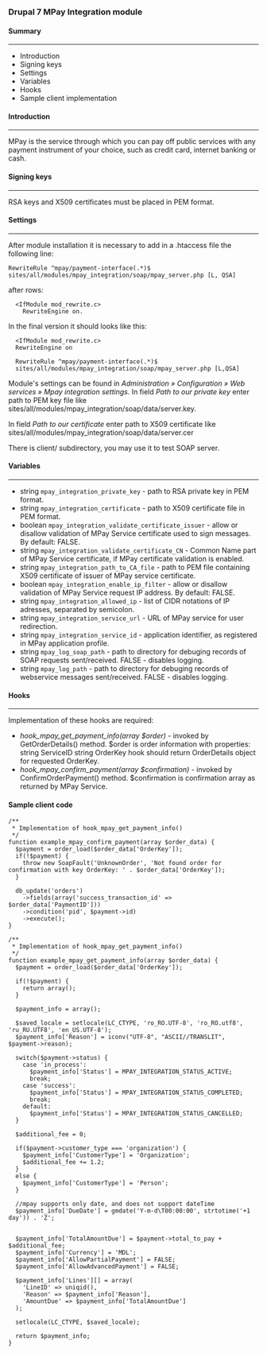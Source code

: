 ### Drupal 7 MPay Integration module ##

#### Summary
----------
 * Introduction
 * Signing keys
 * Settings
 * Variables
 * Hooks
 * Sample client implementation

#### Introduction
---------------
MPay is the service through which you can pay off public services with any payment instrument of your choice, such as credit card, internet banking or cash.

#### Signing keys
--------------------

RSA keys and X509 certificates must be placed in PEM format.

#### Settings
-------------

After module installation it is necessary to add in a .htaccess file the following line:

```
RewriteRule ^mpay/payment-interface(.*)$ sites/all/modules/mpay_integration/soap/mpay_server.php [L, QSA]
```

after rows:

```
  <IfModule mod_rewrite.c>
	RewriteEngine on.
```

In the final version it should looks like this:

```
  <IfModule mod_rewrite.c>
  RewriteEngine on

  RewriteRule ^mpay/payment-interface(.*)$
  sites/all/modules/mpay_integration/soap/mpay_server.php [L,QSA]
```

Module's settings can be found in *Administration » Configuration » Web services » Mpay integration settings.*
In field *Path to our private key* enter path to PEM key file like sites/all/modules/mpay\_integration/soap/data/server.key.

In field *Path to our certificate* enter path to X509 certificate like sites/all/modules/mpay\_integration/soap/data/server.cer

There is client/ subdirectory, you may use it to test SOAP server.

#### Variables
-------------

 * string `mpay_integration_private_key` - path to RSA private key in PEM format.
 * string `mpay_integration_certificate` - path to X509 certificate file in PEM format.
 * boolean `mpay_integration_validate_certificate_issuer` - allow or disallow
   validation of MPay Service certificate used to sign messages. By default: FALSE.
 * string `mpay_integration_validate_certificate_CN` - Common Name part of MPay
   Service certificate, if MPay certificate validation is enabled.
 * string `mpay_integration_path_to_CA_file` - path to PEM file containing X509
   certificate of issuer of MPay service certificate.
 * boolean `mpay_integration_enable_ip_filter` - allow or disallow
   validation of MPay Service request IP address. By default: FALSE.
 * string `mpay_integration_allowed_ip` - list of CIDR notations of IP adresses,
   separated by semicolon.
 * string `mpay_integration_service_url` - URL of MPay service for user
   redirection.
 * string `mpay_integration_service_id` - application identifier, as registered in
   MPay application profile.
 * string `mpay_log_soap_path` - path to directory for debuging records of
   SOAP requests sent/received. FALSE - disables logging.
 * string `mpay_log_path` - path to directory for debuging records of
   webservice messages sent/received. FALSE - disables logging.

#### Hooks
---------

Implementation of these hooks are required:
 * *hook_mpay_get_payment_info(array $order)* - invoked by GetOrderDetails()
   method.
  $order is order information with properties:
      string ServiceID
      string OrderKey
  hook should return OrderDetails object for requested OrderKey.
 * *hook_mpay_confirm_payment(array $confirmation)* - invoked by ConfirmOrderPayment()
   method.
  $confirmation is confirmation array as returned by MPay Service.

#### Sample client code

```
/**
 * Implementation of hook_mpay_get_payment_info()
 */
function example_mpay_confirm_payment(array $order_data) {
  $payment = order_load($order_data['OrderKey']);
  if(!$payment) {
    throw new SoapFault('UnknownOrder', 'Not found order for confirmation with key OrderKey: ' . $order_data['OrderKey']);
  }

  db_update('orders')
    ->fields(array('success_transaction_id' => $order_data['PaymentID']))
    ->condition('pid', $payment->id)
    ->execute();
}

/**
 * Implementation of hook_mpay_get_payment_info()
 */
function example_mpay_get_payment_info(array $order_data) {
  $payment = order_load($order_data['OrderKey']);

  if(!$payment) {
    return array();
  }

  $payment_info = array();

  $saved_locale = setlocale(LC_CTYPE, 'ro_RO.UTF-8', 'ro_RO.utf8', 'ru_RU.UTF8', 'en_US.UTF-8');
  $payment_info['Reason'] = iconv("UTF-8", "ASCII//TRANSLIT", $payment->reason);

  switch($payment->status) {
    case 'in_process':
      $payment_info['Status'] = MPAY_INTEGRATION_STATUS_ACTIVE;
      break;
    case 'success':
      $payment_info['Status'] = MPAY_INTEGRATION_STATUS_COMPLETED;
      break;
    default:
      $payment_info['Status'] = MPAY_INTEGRATION_STATUS_CANCELLED;
  }

  $additional_fee = 0;

  if($payment->customer_type === 'organization') {
    $payment_info['CustomerType'] = 'Organization';
    $additional_fee += 1.2;
  }
  else {
    $payment_info['CustomerType'] = 'Person';
  }

  //mpay supports only date, and does not support dateTime
  $payment_info['DueDate'] = gmdate('Y-m-d\T00:00:00', strtotime('+1 day')) . 'Z';


  $payment_info['TotalAmountDue'] = $payment->total_to_pay + $additional_fee;
  $payment_info['Currency'] = 'MDL';
  $payment_info['AllowPartialPayment'] = FALSE;
  $payment_info['AllowAdvancedPayment'] = FALSE;

  $payment_info['Lines'][] = array(
    'LineID' => uniqid(),
    'Reason' => $payment_info['Reason'],
    'AmountDue' => $payment_info['TotalAmountDue']
  );

  setlocale(LC_CTYPE, $saved_locale);

  return $payment_info;
}

```
